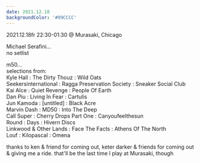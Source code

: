 ```yaml
---
date: 2021.12.18
backgroundColor: '#99CCCC'
---
```


2021.12.18fr 22:30-01:30 @ Murasaki, Chicago  

Michael Serafini...  
no setlist  

m50...  
selections from:  
Kyle Hall : The Dirty Thouz : Wild Oats  
Seekersinternational : Ragga Preservation Society : Sneaker Social Club  
Kai Alce : Quiet Revenge : People Of Earth  
Dan Piu : Living In Fear : Cartulis  
Jun Kamoda : \[untitled\] : Black Acre  
Marvin Dash : MD50 : Into The Deep  
Call Super : Cherry Drops Part One : Canyoufeelthesun  
Round : Days : Hivern Discs  
Linkwood & Other Lands : Face The Facts : Athens Of The North  
Louf : Kilopascal : Omena  

thanks to ken & friend for coming out, keter darker & friends for coming out & giving me a ride. that'll be the last time I play at Murasaki, though